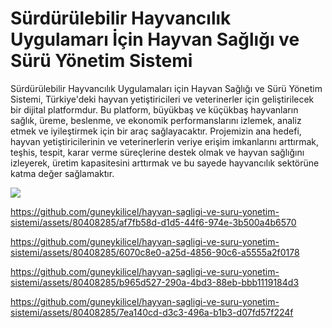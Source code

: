 # Sürdürülebilir Hayvancılık Uygulamarı İçin Hayvan Sağlığı ve Sürü Yönetim Sistemi

Sürdürülebilir Hayvancılık Uygulamaları için Hayvan Sağlığı ve Sürü Yönetim Sistemi, Türkiye'deki hayvan yetiştiricileri ve veterinerler için geliştirilecek bir dijital platformdur. Bu platform, büyükbaş ve küçükbaş hayvanların sağlık, üreme, beslenme, ve ekonomik performanslarını izlemek, analiz etmek ve iyileştirmek için bir araç sağlayacaktır. Projemizin ana hedefi, hayvan yetiştiricilerinin ve veterinerlerin veriye erişim imkanlarını arttırmak, teşhis, tespit, karar verme süreçlerine destek olmak ve hayvan sağlığını izleyerek, üretim kapasitesini arttırmak ve bu sayede hayvancılık sektörüne katma değer sağlamaktır.

![](https://github.com/guneykilicel/hayvan-sagligi-ve-suru-yonetim-sistemi/assets/80408285/5a946c85-9217-4b7e-8992-4dad5277c2a5)

https://github.com/guneykilicel/hayvan-sagligi-ve-suru-yonetim-sistemi/assets/80408285/af7fb58d-d1d5-44f6-974e-3b500a4b6570

https://github.com/guneykilicel/hayvan-sagligi-ve-suru-yonetim-sistemi/assets/80408285/6070c8e0-a25d-4856-90c6-a5555a2f0178

https://github.com/guneykilicel/hayvan-sagligi-ve-suru-yonetim-sistemi/assets/80408285/b965d527-290a-4bd3-88eb-bbb1119184d3

https://github.com/guneykilicel/hayvan-sagligi-ve-suru-yonetim-sistemi/assets/80408285/7ea140cd-d3c3-496a-b1b3-d07fd57f224f

